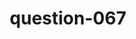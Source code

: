 ---
layout: question
title: question-067
number: 067
question: Name the happiest day in a woman's life.
answer1: Married | 41
answer2: Kids | 25
answer3: Promotion/new job | 14
answer4: Grandkids | 6
answer5: Graduation/College | 4
answer6: Kid's graduation | 3
answer7: Retirement | 3
answer8:
answer9:
answer10:
---